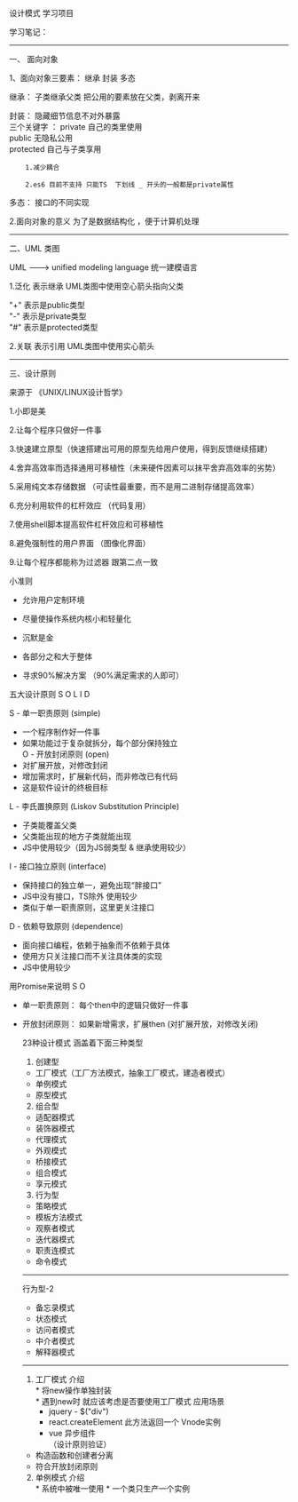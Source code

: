 设计模式 学习项目  
  
学习笔记：  
****
一、 面向对象  
  
1、面向对象三要素： 继承  封装  多态  
  
继承： 
        子类继承父类  把公用的要素放在父类，剥离开来  
  
封装：   隐藏细节信息不对外暴露  
        三个关键字 ：  private 自己的类里使用    
        public 无隐私公用   
        protected 自己与子类享用  
          
        1.减少耦合  
          
        2.es6 目前不支持 只能TS  下划线 _ 开头的一般都是private属性  
  
多态： 接口的不同实现  
  
2.面向对象的意义    为了是数据结构化 ，便于计算机处理  
****
二、UML 类图  

UML   --->   unified modeling language   统一建模语言  


1.泛化   表示继承  UML类图中使用空心箭头指向父类  

"+" 表示是public类型  
"-" 表示是private类型  
"#" 表示是protected类型  


2.关联   表示引用  UML类图中使用实心箭头  


****
三、设计原则  
  
  
来源于 《UNIX/LINUX设计哲学》  
  
  
1.小即是美  
  
2.让每个程序只做好一件事  
  
3.快速建立原型（快速搭建出可用的原型先给用户使用，得到反馈继续搭建）  
  
4.舍弃高效率而选择通用可移植性（未来硬件因素可以抹平舍弃高效率的劣势）  
  
5.采用纯文本存储数据 （可读性最重要，而不是用二进制存储提高效率）
  
6.充分利用软件的杠杆效应 （代码复用） 
  
7.使用shell脚本提高软件杠杆效应和可移植性  
  
8.避免强制性的用户界面 （图像化界面）  
  
9.让每个程序都能称为过滤器 跟第二点一致  
  
小准则  
  * 允许用户定制环境  
  
  * 尽量使操作系统内核小和轻量化  
  
  * 沉默是金  
    
  * 各部分之和大于整体  
    
  * 寻求90%解决方案  （90%满足需求的人即可）  
  

  五大设计原则 S O L I D
  
    
S - 单一职责原则  (simple)  
  
  * 一个程序制作好一件事  
  * 如果功能过于复杂就拆分，每个部分保持独立  
O - 开放封闭原则  (open)  
  * 对扩展开放，对修改封闭  
  *  增加需求时，扩展新代码，而非修改已有代码  
  * 这是软件设计的终极目标  
    
L - 李氏置换原则  (Liskov Substitution Principle)  
  * 子类能覆盖父类  
  * 父类能出现的地方子类就能出现  
  * JS中使用较少（因为JS弱类型 & 继承使用较少）  

I - 接口独立原则  (interface)  
  * 保持接口的独立单一，避免出现“胖接口”  
  * JS中没有接口，TS除外 使用较少  
  * 类似于单一职责原则，这里更关注接口  

D - 依赖导致原则  (dependence)  
  * 面向接口编程，依赖于抽象而不依赖于具体  
  * 使用方只关注接口而不关注具体类的实现  
  * JS中使用较少  
  
  用Promise来说明 S O  
  * 单一职责原则： 每个then中的逻辑只做好一件事  
  * 开放封闭原则： 如果新增需求，扩展then  (对扩展开放，对修改关闭)  

    23种设计模式 涵盖着下面三种类型

     1. 创建型  
      * 工厂模式（工厂方法模式，抽象工厂模式，建造者模式）  
      * 单例模式  
      * 原型模式  

     2. 组合型  
      * 适配器模式  
      * 装饰器模式  
      * 代理模式  
      * 外观模式  
      * 桥接模式  
      * 组合模式  
      * 享元模式  
     3. 行为型  
      * 策略模式  
      * 模板方法模式  
      * 观察者模式  
      * 迭代器模式  
      * 职责连模式  
      * 命令模式  
      ****
      行为型-2
      * 备忘录模式  
      * 状态模式  
      * 访问者模式  
      * 中介者模式  
      * 解释器模式  

      ****  
      1. 工厂模式 
        介绍  
        * 将new操作单独封装  
        * 遇到new时 就应该考虑是否要使用工厂模式
        应用场景
          * jquery - $("div")  
          * react.createElement  此方法返回一个 Vnode实例
          * vue 异步组件  
      （设计原则验证） 
      * 构造函数和创建者分离  
      * 符合开放封闭原则  

      2. 单例模式
        介绍  
        * 系统中被唯一使用
        * 一个类只生产一个实例  